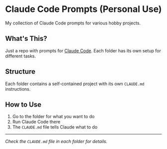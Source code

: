# Claude Code Prompts (Personal Use)

My collection of Claude Code prompts for various hobby projects.

## What's This?

Just a repo with prompts for [Claude Code](https://claude.ai/code). Each folder has its own setup for different tasks.

## Structure

Each folder contains a self-contained project with its own `CLAUDE.md` instructions.

## How to Use

1. Go to the folder for what you want to do
2. Run Claude Code there
3. The `CLAUDE.md` file tells Claude what to do

---

*Check the `CLAUDE.md` file in each folder for details.*